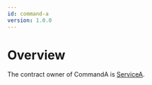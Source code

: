 ```yaml
---
id: command-a
version: 1.0.0
---
```


# Overview

The contract owner of CommandA is [ServiceA](../../services/service-a/index.md).
